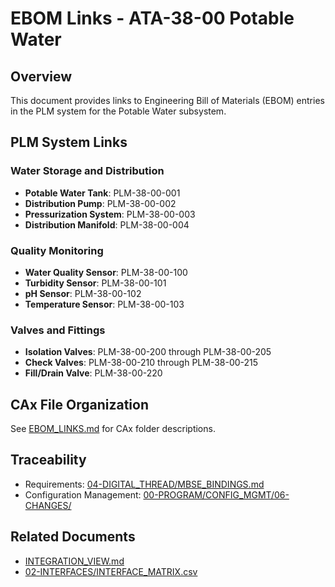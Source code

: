 # EBOM Links - ATA-38-00 Potable Water

## Overview

This document provides links to Engineering Bill of Materials (EBOM) entries in the PLM system for the Potable Water subsystem.

## PLM System Links

### Water Storage and Distribution
- **Potable Water Tank**: PLM-38-00-001
- **Distribution Pump**: PLM-38-00-002
- **Pressurization System**: PLM-38-00-003
- **Distribution Manifold**: PLM-38-00-004

### Quality Monitoring
- **Water Quality Sensor**: PLM-38-00-100
- **Turbidity Sensor**: PLM-38-00-101
- **pH Sensor**: PLM-38-00-102
- **Temperature Sensor**: PLM-38-00-103

### Valves and Fittings
- **Isolation Valves**: PLM-38-00-200 through PLM-38-00-205
- **Check Valves**: PLM-38-00-210 through PLM-38-00-215
- **Fill/Drain Valve**: PLM-38-00-220

## CAx File Organization

See [EBOM_LINKS.md](../../../ATA-21_AIR_CONDITIONING/SUBSYSTEMS/ATA-21-00_ENV_CONTROL_PACKS/PLM/EBOM_LINKS.md) for CAx folder descriptions.

## Traceability

- Requirements: [04-DIGITAL_THREAD/MBSE_BINDINGS.md](../../../../04-DIGITAL_THREAD/MBSE_BINDINGS.md)
- Configuration Management: [00-PROGRAM/CONFIG_MGMT/06-CHANGES/](../../../../../../00-PROGRAM/CONFIG_MGMT/06-CHANGES/)

## Related Documents

- [INTEGRATION_VIEW.md](../../INTEGRATION_VIEW.md)
- [02-INTERFACES/INTERFACE_MATRIX.csv](../../../../02-INTERFACES/INTERFACE_MATRIX.csv)
